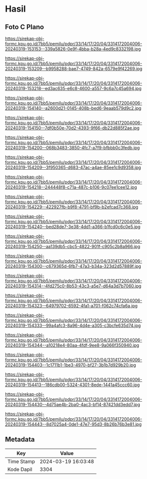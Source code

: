 # Hasil

## Foto C Plano

https://sirekap-obj-formc.kpu.go.id/7bb5/pemilu/pdpr/33/14/17/20/04/3314172004006-20240319-153153--339a5826-0e9f-4bba-b28a-4ed9c8332198.jpg

https://sirekap-obj-formc.kpu.go.id/7bb5/pemilu/pdpr/33/14/17/20/04/3314172004006-20240319-153209--b9958288-bae7-4749-842a-6579e9f42269.jpg

https://sirekap-obj-formc.kpu.go.id/7bb5/pemilu/pdpr/33/14/17/20/04/3314172004006-20240319-153218--ed3ac635-e6c8-4600-a557-9c6a7c45a694.jpg

https://sirekap-obj-formc.kpu.go.id/7bb5/pemilu/pdpr/33/14/17/20/04/3314172004006-20240319-154140--a2600d21-0145-408b-bed6-9eaab579d9c2.jpg

https://sirekap-obj-formc.kpu.go.id/7bb5/pemilu/pdpr/33/14/17/20/04/3314172004006-20240319-154150--7df0b50e-70d2-4393-9f66-db22d885f2ae.jpg

https://sirekap-obj-formc.kpu.go.id/7bb5/pemilu/pdpr/33/14/17/20/04/3314172004006-20240319-154200--068b3483-3850-4fc7-a7f9-bfbbb0c3fedb.jpg

https://sirekap-obj-formc.kpu.go.id/7bb5/pemilu/pdpr/33/14/17/20/04/3314172004006-20240319-154209--3f950365-d683-47ac-a4ae-85ee1c9d9358.jpg

https://sirekap-obj-formc.kpu.go.id/7bb5/pemilu/pdpr/33/14/17/20/04/3314172004006-20240319-154218--244448f8-c71a-487c-b106-9c07ee1cee12.jpg

https://sirekap-obj-formc.kpu.go.id/7bb5/pemilu/pdpr/33/14/17/20/04/3314172004006-20240319-154229--422927fb-b9f8-4791-bf9b-b2efcad7c368.jpg

https://sirekap-obj-formc.kpu.go.id/7bb5/pemilu/pdpr/33/14/17/20/04/3314172004006-20240319-154240--bed28de7-3e38-4dd1-a366-b1fcd0c6c0e5.jpg

https://sirekap-obj-formc.kpu.go.id/7bb5/pemilu/pdpr/33/14/17/20/04/3314172004006-20240319-154250--aa139db5-cbc5-4822-901f-c905c2b8a966.jpg

https://sirekap-obj-formc.kpu.go.id/7bb5/pemilu/pdpr/33/14/17/20/04/3314172004006-20240319-154300--c679365d-6fb7-47a3-b34a-323d2d57889f.jpg

https://sirekap-obj-formc.kpu.go.id/7bb5/pemilu/pdpr/33/14/17/20/04/3314172004006-20240319-154314--4fd275c0-8b53-43c3-a5e7-d64a3d7b7060.jpg

https://sirekap-obj-formc.kpu.go.id/7bb5/pemilu/pdpr/33/14/17/20/04/3314172004006-20240319-154323--64979702-6592-4fa1-a701-f062c74cfa6a.jpg

https://sirekap-obj-formc.kpu.go.id/7bb5/pemilu/pdpr/33/14/17/20/04/3314172004006-20240319-154333--99a4afc3-8a96-4d4e-a305-c3bcfe635d74.jpg

https://sirekap-obj-formc.kpu.go.id/7bb5/pemilu/pdpr/33/14/17/20/04/3314172004006-20240319-154344--a10218e4-80aa-4fdf-9ee8-9a066f350940.jpg

https://sirekap-obj-formc.kpu.go.id/7bb5/pemilu/pdpr/33/14/17/20/04/3314172004006-20240319-154403--1c1711b1-1be3-4970-bf27-3b1b7d929b20.jpg

https://sirekap-obj-formc.kpu.go.id/7bb5/pemilu/pdpr/33/14/17/20/04/3314172004006-20240319-154413--186cdb00-5324-4301-8ede-1441a45ccc60.jpg

https://sirekap-obj-formc.kpu.go.id/7bb5/pemilu/pdpr/33/14/17/20/04/3314172004006-20240319-154430--4d75ae4b-2ba0-4ac3-bf14-87421dd3edd7.jpg

https://sirekap-obj-formc.kpu.go.id/7bb5/pemilu/pdpr/33/14/17/20/04/3314172004006-20240319-154443--8d7025a4-0de1-47e7-95d3-8b26b76b3e81.jpg


## Metadata

| Key        | Value               |
| ---------- | ------------------- |
| Time Stamp | 2024-03-19 16:03:48 |
| Kode Dapil | 3304                |



